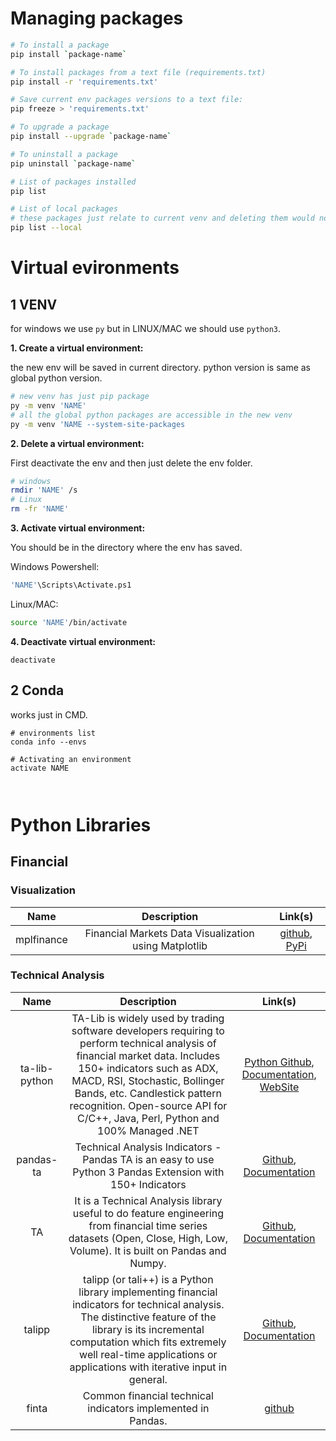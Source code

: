 

# Managing packages
```bash
# To install a package
pip install `package-name`

# To install packages from a text file (requirements.txt)
pip install -r 'requirements.txt'

# Save current env packages versions to a text file:
pip freeze > 'requirements.txt'

# To upgrade a package
pip install --upgrade `package-name`

# To uninstall a package
pip uninstall `package-name`

# List of packages installed
pip list

# List of local packages
# these packages just relate to current venv and deleting them would not affect the global python
pip list --local
```



# Virtual evironments

## 1 VENV
for windows we use `py` but in LINUX/MAC we should use `python3`.

**1. Create a virtual environment:**

the new env will be saved in current directory. python version is same as global python version.
```bash
# new venv has just pip package
py -m venv 'NAME'
# all the global python packages are accessible in the new venv
py -m venv 'NAME --system-site-packages
```

**2. Delete a virtual environment:**

First deactivate the env and then just delete the env folder.
```bash
# windows
rmdir 'NAME' /s
# Linux
rm -fr 'NAME'
```

**3. Activate virtual environment:**

You should be in the directory where the env has saved.

Windows Powershell:
```bash
'NAME'\Scripts\Activate.ps1
```
Linux/MAC:
```bash
source 'NAME'/bin/activate
```

**4. Deactivate virtual environment:**

```
deactivate
```

## 2 Conda

works just in CMD.

```
# environments list
conda info --envs

# Activating an environment
activate NAME



```


# Python Libraries

## Financial

### Visualization
| **Name** | **Description** | **Link(s)** |
|:--------:|:---------------:|:-----------:|
| mplfinance | Financial Markets Data Visualization using Matplotlib | [github](https://github.com/matplotlib/mplfinance), [PyPi](https://pypi.org/project/mplfinance/) |
### Technical Analysis
| **Name** | **Description** | **Link(s)** |
|:--------:|:---------------:|:-----------:|
| ta-lib-python | TA-Lib is widely used by trading software developers requiring to perform technical analysis of financial market data. Includes 150+ indicators such as ADX, MACD, RSI, Stochastic, Bollinger Bands, etc. Candlestick pattern recognition. Open-source API for C/C++, Java, Perl, Python and 100% Managed .NET | [Python Github](https://github.com/TA-Lib/ta-lib-python), [Documentation](http://ta-lib.github.io/ta-lib-python/), [WebSite](https://ta-lib.org/) |
| pandas-ta | Technical Analysis Indicators - Pandas TA is an easy to use Python 3 Pandas Extension with 150+ Indicators | [Github](https://github.com/twopirllc/pandas-ta), [Documentation](https://twopirllc.github.io/pandas-ta/) |
| TA | It is a Technical Analysis library useful to do feature engineering from financial time series datasets (Open, Close, High, Low, Volume). It is built on Pandas and Numpy. | [Github](https://github.com/bukosabino/ta), [Documentation](https://technical-analysis-library-in-python.readthedocs.io/en/latest/) |
| talipp | talipp (or tali++) is a Python library implementing financial indicators for technical analysis. The distinctive feature of the library is its incremental computation which fits extremely well real-time applications or applications with iterative input in general. | [Github](https://github.com/nardew/talipp), [Documentation](https://nardew.github.io/talipp/latest/) |
| finta | Common financial technical indicators implemented in Pandas. | [github](https://github.com/peerchemist/finta) |
